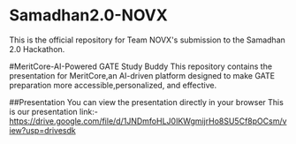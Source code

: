 # Samadhan2.0-NOVX
This is the official repository for Team NOVX's submission to the Samadhan 2.0 Hackathon.

#MeritCore-AI-Powered GATE Study Buddy
This repository contains the presentation for MeritCore,an AI-driven platform designed to make GATE preparation more accessible,personalized, and effective.

##Presentation
You can view the presentation directly in your browser
This is our presentation link:-  https://drive.google.com/file/d/1JNDmfoHLJ0IKWgmijrHo8SU5Cf8pOCsm/view?usp=drivesdk
